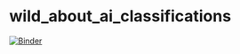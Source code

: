 # wild_about_ai_classifications

[![Binder](https://mybinder.org/badge_logo.svg)](https://mybinder.org/v2/gh/victor-wildlife/wild_about_ai_classifications/HEAD?labpath=voila%2Frender%2Fwild_about_ai_classifications.ipynb)
